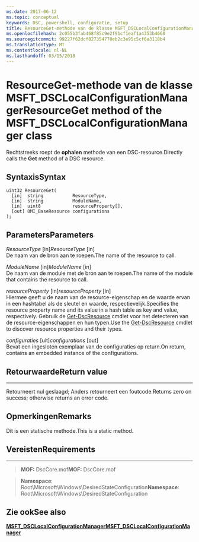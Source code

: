```yaml
---
ms.date: 2017-06-12
ms.topic: conceptual
keywords: DSC, powershell, configuratie, setup
title: ResourceGet-methode van de klasse MSFT_DSCLocalConfigurationManager
ms.openlocfilehash: 2c055b3fab468f85c9e2f91cf1eaf1a4353b4660
ms.sourcegitcommit: 99227f62dcf827354770eb2c3e95c5cf6a3118b4
ms.translationtype: MT
ms.contentlocale: nl-NL
ms.lasthandoff: 03/15/2018
---
```

# <a name="resourceget-method-of-the-msftdsclocalconfigurationmanager-class"></a><span data-ttu-id="4d47a-103">ResourceGet-methode van de klasse MSFT_DSCLocalConfigurationManager</span><span class="sxs-lookup"><span data-stu-id="4d47a-103">ResourceGet method of the MSFT_DSCLocalConfigurationManager class</span></span>

<span data-ttu-id="4d47a-104">Rechtstreeks roept de **ophalen** methode van een DSC-resource.</span><span class="sxs-lookup"><span data-stu-id="4d47a-104">Directly calls the **Get** method of a DSC resource.</span></span>

<a name="syntax"></a><span data-ttu-id="4d47a-105">Syntaxis</span><span class="sxs-lookup"><span data-stu-id="4d47a-105">Syntax</span></span>
------

```mof
uint32 ResourceGet(
  [in]  string           ResourceType,
  [in]  string           ModuleName,
  [in]  uint8            resourceProperty[],
  [out] OMI_BaseResource configurations
);
```

<a name="parameters"></a><span data-ttu-id="4d47a-106">Parameters</span><span class="sxs-lookup"><span data-stu-id="4d47a-106">Parameters</span></span>
----------

<span data-ttu-id="4d47a-107">*ResourceType* \[in\]</span><span class="sxs-lookup"><span data-stu-id="4d47a-107">*ResourceType* \[in\]</span></span>  
<span data-ttu-id="4d47a-108">De naam van de bron aan te roepen.</span><span class="sxs-lookup"><span data-stu-id="4d47a-108">The name of the resource to call.</span></span>

<span data-ttu-id="4d47a-109">*ModuleName* \[in\]</span><span class="sxs-lookup"><span data-stu-id="4d47a-109">*ModuleName* \[in\]</span></span>  
<span data-ttu-id="4d47a-110">De naam van de module met de bron aan te roepen.</span><span class="sxs-lookup"><span data-stu-id="4d47a-110">The name of the module that contains the resource to call.</span></span>

<span data-ttu-id="4d47a-111">*resourceProperty* \[in\]</span><span class="sxs-lookup"><span data-stu-id="4d47a-111">*resourceProperty* \[in\]</span></span>  
<span data-ttu-id="4d47a-112">Hiermee geeft u de naam van de resource-eigenschap en de waarde ervan in een hashtabel als de sleutel en waarde, respectievelijk.</span><span class="sxs-lookup"><span data-stu-id="4d47a-112">Specifies the resource property name and its value in a hash table as key and value, respectively.</span></span> <span data-ttu-id="4d47a-113">Gebruik de [Get-DscResource](https://technet.microsoft.com/library/dn521625.aspx) cmdlet voor het detecteren van de resource-eigenschappen en hun typen.</span><span class="sxs-lookup"><span data-stu-id="4d47a-113">Use the [Get-DscResource](https://technet.microsoft.com/library/dn521625.aspx) cmdlet to discover resource properties and their types.</span></span>

<span data-ttu-id="4d47a-114">*configuraties* \[uit\]</span><span class="sxs-lookup"><span data-stu-id="4d47a-114">*configurations* \[out\]</span></span>  
<span data-ttu-id="4d47a-115">Bevat een ingesloten exemplaar van de configuraties op return.</span><span class="sxs-lookup"><span data-stu-id="4d47a-115">On return, contains an embedded instance of the configurations.</span></span>

## <a name="return-value"></a><span data-ttu-id="4d47a-116">Retourwaarde</span><span class="sxs-lookup"><span data-stu-id="4d47a-116">Return value</span></span>
------------

<span data-ttu-id="4d47a-117">Retourneert nul geslaagd; Anders retourneert een foutcode.</span><span class="sxs-lookup"><span data-stu-id="4d47a-117">Returns zero on success; otherwise returns an error code.</span></span>

## <a name="remarks"></a><span data-ttu-id="4d47a-118">Opmerkingen</span><span class="sxs-lookup"><span data-stu-id="4d47a-118">Remarks</span></span>

<span data-ttu-id="4d47a-119">Dit is een statische methode.</span><span class="sxs-lookup"><span data-stu-id="4d47a-119">This is a static method.</span></span>

## <a name="requirements"></a><span data-ttu-id="4d47a-120">Vereisten</span><span class="sxs-lookup"><span data-stu-id="4d47a-120">Requirements</span></span>
------------
><span data-ttu-id="4d47a-121">**MOF:** DscCore.mof</span><span class="sxs-lookup"><span data-stu-id="4d47a-121">**MOF:** DscCore.mof</span></span>

><span data-ttu-id="4d47a-122">**Namespace**: Root\Microsoft\Windows\DesiredStateConfiguration</span><span class="sxs-lookup"><span data-stu-id="4d47a-122">**Namespace**: Root\Microsoft\Windows\DesiredStateConfiguration</span></span>


## <a name="see-also"></a><span data-ttu-id="4d47a-123">Zie ook</span><span class="sxs-lookup"><span data-stu-id="4d47a-123">See also</span></span>


[<span data-ttu-id="4d47a-124">**MSFT_DSCLocalConfigurationManager**</span><span class="sxs-lookup"><span data-stu-id="4d47a-124">**MSFT_DSCLocalConfigurationManager**</span></span>](msft-dsclocalconfigurationmanager.md)


 

 



